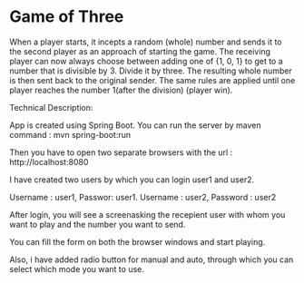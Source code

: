 # Game of Three

When a player starts, it incepts a random (whole) number and sends it to the second player as an approach of starting the game. The receiving player can now always choose between adding one of {1, 0, 1} to get to a number that is divisible by 3. Divide it by three. The resulting whole number is then sent back to the original sender. The same rules are applied until one player reaches the number 1(after the division) (player win).

Technical Description:

App is created using Spring Boot. You can run the server by maven command : mvn spring-boot:run

Then you have to open two separate browsers with the url : http://localhost:8080

I have created two users by which you can login user1 and user2.

Username : user1, Passwor: user1.
Username : user2, Password : user2

After login, you will see a screenasking the recepient user with whom you want to play and the number you want to send.

You can fill the form on both the browser windows and start playing.

Also, i have added radio button for manual and auto, through which you can select which mode you want to use.
